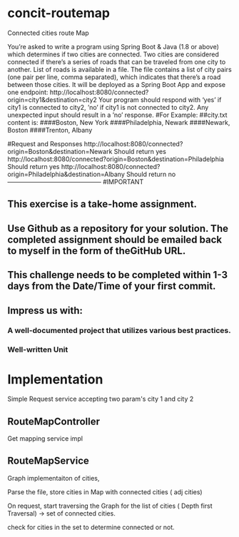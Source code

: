# concit-routemap
Connected cities route Map

You’re asked to write a program using Spring Boot & Java (1.8 or above)
which determines if two cities are connected. Two cities are considered
connected if there’s a series of roads that can be traveled from one city
to another.
List of roads is available in a file. The file contains a list of city
pairs (one pair per line, comma separated), which indicates that there’s a
road between those cities.
It will be deployed as a Spring Boot App and expose one endpoint:
http://localhost:8080/connected?origin=city1&destination=city2
Your program should respond with ‘yes’ if city1 is connected to city2,
’no’ if city1 is not connected to city2.
Any unexpected input should result in a ’no’ response.
#For Example:
##city.txt content is:
####Boston, New York
####Philadelphia, Newark
####Newark, Boston
####Trenton, Albany

#Request and Responses
http://localhost:8080/connected?origin=Boston&destination=Newark
Should return yes
http://localhost:8080/connected?origin=Boston&destination=Philadelphia
Should return yes
http://localhost:8080/connected?origin=Philadelphia&destination=Albany
Should return no
———————————————
#IMPORTANT
## This exercise is a take-home assignment.
## Use Github as a repository for your solution. The completed assignment should be emailed back to myself in the form of theGitHub URL.
## This challenge needs to be completed within 1-3 days from the Date/Time of your first commit.
## Impress us with:
### A well-documented project that utilizes various best practices.
### Well-written Unit 

# Implementation
Simple Request service accepting two param's city 1 and city 2
## RouteMapController 
Get mapping service impl
## RouteMapService
Graph implementaiton of cities,

Parse the file, store cities in Map with connected cities ( adj cities)

On request, start traversing the Graph for the list of cities ( Depth first Traversal) -> set of connected cities.

check for cities in the set to determine connected or not.

